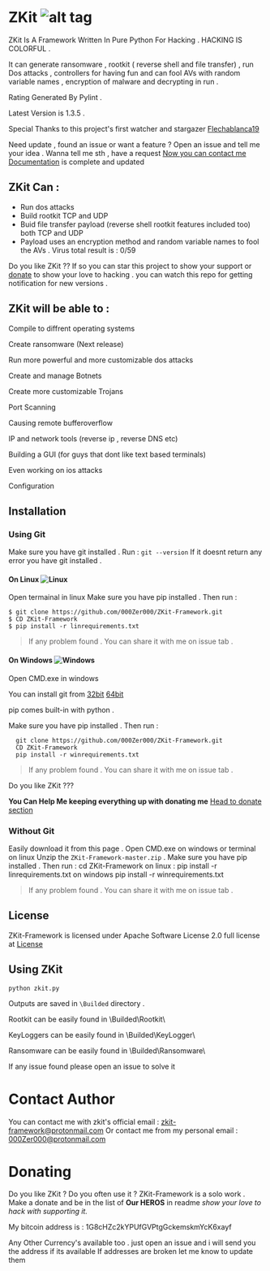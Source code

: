 # ZKit ![alt tag](https://github.com/000Zer000/ZKit/blob/master/Gifs_Pics/rating.svg)


ZKit Is A Framework Written In Pure Python For Hacking . HACKING IS COLORFUL .

It can generate ransomware ,  rootkit ( reverse shell and file transfer) , run Dos attacks , controllers for having fun and can fool AVs with random variable names , encryption of malware and decrypting in run .

Rating Generated By Pylint .

Latest Version is 1.3.5 . 

Special Thanks to this project's first watcher and stargazer [Flechablanca19](https://github.com/flechablanca19)

Need update , found an issue or want a feature ? Open an issue and tell me your idea . 
Wanna tell me sth , have a request [Now you can contact me](https://github.com/000Zer000/ZKit-Framework/edit/master/README.md#contact-author)
[Documentation](https://github.com/000Zer000/ZKit-Framework/wiki) is complete and updated

## ZKit Can :
   - Run dos attacks
   - Build rootkit TCP and UDP
   - Buid file transfer payload (reverse shell rootkit features included too) both TCP and UDP
   - Payload uses an encryption method and random variable names to fool the AVs . Virus total result is : 0/59 
   
Do you like ZKit ?? If so you can star this project to show your support or [donate](https://github.com/000Zer000/ZKit-Framework/edit/master/README.md#donating ) to show your love to hacking . you can watch this repo for getting notification for new versions . 

## ZKit will be able to :

   Compile to diffrent operating systems 

   Create ransomware (Next release)

   Run more powerful and more customizable dos attacks

   Create and manage Botnets

   Create more customizable Trojans

   Port Scanning

   Causing remote bufferoverflow

   IP and network tools (reverse ip , reverse DNS etc)

   Building a GUI (for guys that dont like text based terminals)

   Even working on ios attacks  

   Configuration      
 
## Installation

### Using Git 
   Make sure you have git installed . 
   Run :
      ```
      git --version
      ```
   If it doesnt return any error you have git installed .
   
#### On Linux ![Linux](http://icons.iconarchive.com/icons/dakirby309/simply-styled/32/OS-Linux-icon.png)
   Open termainal in linux
   Make sure you have pip installed . Then run : 
    
    $ git clone https://github.com/000Zer000/ZKit-Framework.git
    $ CD ZKit-Framework
    $ pip install -r linrequirements.txt
    

> If any problem found . You can share it with me on issue tab .
  
#### On Windows ![Windows](http://icons.iconarchive.com/icons/yootheme/social-bookmark/32/social-windows-button-icon.png)
   Open CMD.exe in windows 
   
   You can install git from [32bit](https://github.com/git-for-windows/git/releases/download/v2.26.2.windows.1/Git-2.26.2-32-bit.exe)  [64bit](https://github.com/git-for-windows/git/releases/download/v2.26.2.windows.1/Git-2.26.2-64-bit.exe)
   
   pip comes built-in with python .
   
   Make sure you have pip installed . Then run :
   
      git clone https://github.com/000Zer000/ZKit-Framework.git
      CD ZKit-Framework
      pip install -r winrequirements.txt
      
  > If any problem found . You can share it with me on issue tab .

  Do you like ZKit ??? 
  
   **You Can Help Me keeping everything up with donating me** 
  [Head to donate section](https://github.com/000Zer000/ZKit-Framework/README.md#Donating)

### Without Git

  Easily download it from this page . 
  Open CMD.exe on windows or terminal on linux
  Unzip the `ZKit-Framework-master.zip` . 
  Make sure you have pip installed . Then run : 
      cd ZKit-Framework
  on linux :
      pip install -r linrequirements.txt
  on windows 
      pip install -r winrequirements.txt
          
  > If any problem found . You can share it with me on issue tab .
    
## License 
   ZKit-Framework is licensed under Apache Software License 2.0 full license at [License](https://github.com/000Zer000/ZKit-Framework/blob/master/LICENSE)

## Using ZKit 

   ```batch
   python zkit.py
   ```
Outputs are saved in `\Builded` directory .

Rootkit can be easily found in \Builded\Rootkit\

KeyLoggers can be easily found in \Builded\KeyLogger\

Ransomware can be easily found in \Builded\Ransomware\

If any issue found please open an issue to solve it
 
# Contact Author
You can contact me with zkit's official email : zkit-framework@protonmail.com
Or contact me from my personal email : 000Zer000@protonmail.com 

# Donating 

Do you like ZKit ? Do you often use it ? ZKit-Framework is a solo work . Make a donate and be in the list of **Our HEROS** in readme _show your love to hack with supporting it._


My bitcoin address is : 1G8cHZc2kYPUfGVPtgGckemskmYcK6xayf

Any Other Currency's available too . just open an issue and i will send you the address if its available
If addresses are broken let me know to update them
